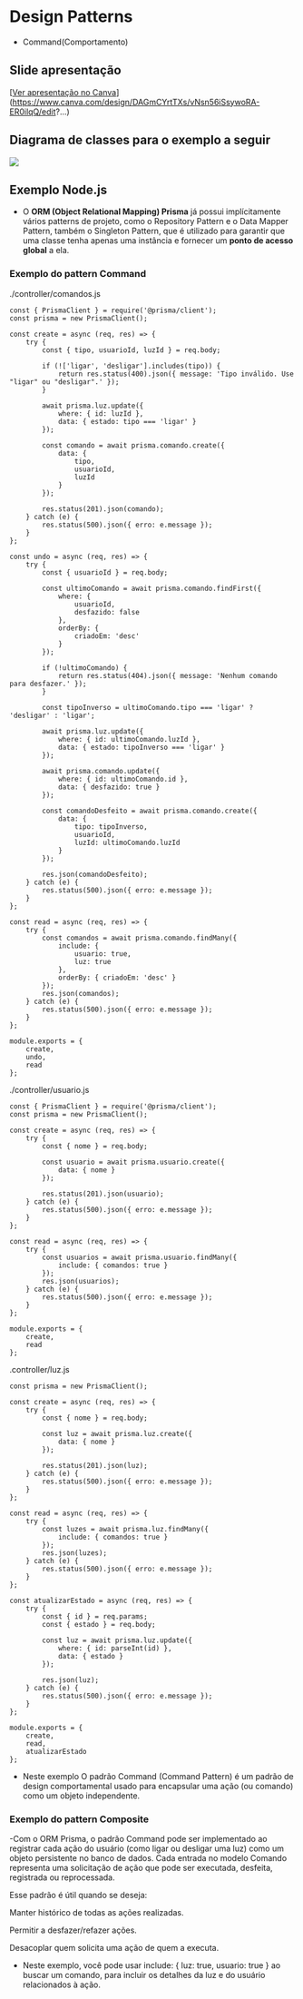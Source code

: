
# Design Patterns
- Command(Comportamento)

## Slide apresentação
[[Ver apresentação no Canva](https://link-da-imagem-do-slide.jpg)](https://www.canva.com/design/DAGmCYrtTXs/vNsn56iSsywoRA-ER0ilqQ/edit?...)


## Diagrama de classes para o exemplo a seguir
![](./docs/der.jpeg)

## Exemplo Node.js
- O **ORM (Object Relational Mapping) Prisma** já possui implícitamente vários patterns de projeto, como o Repository Pattern e o Data Mapper Pattern, também o Singleton Pattern, que é utilizado para garantir que uma classe tenha apenas uma instância e fornecer um **ponto de acesso global** a ela.


### Exemplo do pattern Command
./controller/comandos.js
```
const { PrismaClient } = require('@prisma/client');
const prisma = new PrismaClient();

const create = async (req, res) => {
    try {
        const { tipo, usuarioId, luzId } = req.body;

        if (!['ligar', 'desligar'].includes(tipo)) {
            return res.status(400).json({ message: 'Tipo inválido. Use "ligar" ou "desligar".' });
        }

        await prisma.luz.update({
            where: { id: luzId },
            data: { estado: tipo === 'ligar' }
        });

        const comando = await prisma.comando.create({
            data: {
                tipo,
                usuarioId,
                luzId
            }
        });

        res.status(201).json(comando);
    } catch (e) {
        res.status(500).json({ erro: e.message });
    }
};

const undo = async (req, res) => {
    try {
        const { usuarioId } = req.body;

        const ultimoComando = await prisma.comando.findFirst({
            where: {
                usuarioId,
                desfazido: false
            },
            orderBy: {
                criadoEm: 'desc'
            }
        });

        if (!ultimoComando) {
            return res.status(404).json({ message: 'Nenhum comando para desfazer.' });
        }

        const tipoInverso = ultimoComando.tipo === 'ligar' ? 'desligar' : 'ligar';

        await prisma.luz.update({
            where: { id: ultimoComando.luzId },
            data: { estado: tipoInverso === 'ligar' }
        });

        await prisma.comando.update({
            where: { id: ultimoComando.id },
            data: { desfazido: true }
        });

        const comandoDesfeito = await prisma.comando.create({
            data: {
                tipo: tipoInverso,
                usuarioId,
                luzId: ultimoComando.luzId
            }
        });

        res.json(comandoDesfeito);
    } catch (e) {
        res.status(500).json({ erro: e.message });
    }
};

const read = async (req, res) => {
    try {
        const comandos = await prisma.comando.findMany({
            include: {
                usuario: true,
                luz: true
            },
            orderBy: { criadoEm: 'desc' }
        });
        res.json(comandos);
    } catch (e) {
        res.status(500).json({ erro: e.message });
    }
};

module.exports = {
    create,
    undo,
    read
};
```
./controller/usuario.js
```
const { PrismaClient } = require('@prisma/client');
const prisma = new PrismaClient();

const create = async (req, res) => {
    try {
        const { nome } = req.body;

        const usuario = await prisma.usuario.create({
            data: { nome }
        });

        res.status(201).json(usuario);
    } catch (e) {
        res.status(500).json({ erro: e.message });
    }
};

const read = async (req, res) => {
    try {
        const usuarios = await prisma.usuario.findMany({
            include: { comandos: true }
        });
        res.json(usuarios);
    } catch (e) {
        res.status(500).json({ erro: e.message });
    }
};

module.exports = {
    create,
    read
};
```
.controller/luz.js
```const { PrismaClient } = require('@prisma/client');
const prisma = new PrismaClient();

const create = async (req, res) => {
    try {
        const { nome } = req.body;

        const luz = await prisma.luz.create({
            data: { nome }
        });

        res.status(201).json(luz);
    } catch (e) {
        res.status(500).json({ erro: e.message });
    }
};

const read = async (req, res) => {
    try {
        const luzes = await prisma.luz.findMany({
            include: { comandos: true }
        });
        res.json(luzes);
    } catch (e) {
        res.status(500).json({ erro: e.message });
    }
};

const atualizarEstado = async (req, res) => {
    try {
        const { id } = req.params;
        const { estado } = req.body;

        const luz = await prisma.luz.update({
            where: { id: parseInt(id) },
            data: { estado }
        });

        res.json(luz);
    } catch (e) {
        res.status(500).json({ erro: e.message });
    }
};

module.exports = {
    create,
    read,
    atualizarEstado
};
`````
- Neste exemplo  O padrão Command (Command Pattern) é um padrão de design comportamental usado para encapsular uma ação (ou comando) como um objeto independente.

### Exemplo do pattern Composite
-Com o ORM Prisma, o padrão Command pode ser implementado ao registrar cada ação do usuário (como ligar ou desligar uma luz) como um objeto persistente no banco de dados. Cada entrada no modelo Comando representa uma solicitação de ação que pode ser executada, desfeita, registrada ou reprocessada.

Esse padrão é útil quando se deseja:

Manter histórico de todas as ações realizadas.

Permitir a desfazer/refazer ações.

Desacoplar quem solicita uma ação de quem a executa.

- Neste exemplo, você pode usar include: { luz: true, usuario: true } ao buscar um comando, para incluir os detalhes da luz e do usuário relacionados à ação.

